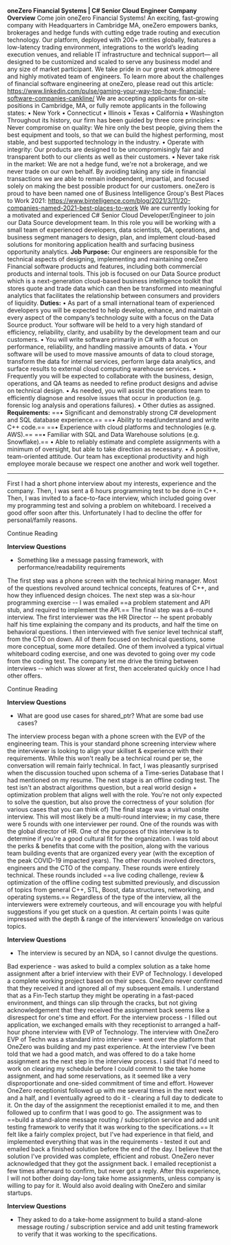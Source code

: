 **oneZero Financial Systems | C# Senior Cloud Engineer**
**Company Overview**
Come join oneZero Financial Systems! An exciting, fast-growing company with Headquarters in Cambridge MA, oneZero empowers banks, brokerages and hedge funds with cutting edge trade routing and execution technology. Our platform, deployed with 200+ entities globally, features a low-latency trading environment, integrations to the world’s leading execution venues, and reliable IT infrastructure and technical support— all designed to be customized and scaled to serve any business model and any size of market participant. We take pride in our great work atmosphere and highly motivated team of engineers.
To learn more about the challenges of financial software engineering at oneZero, please read out this article: https://www.linkedin.com/pulse/gaming-your-way-top-how-financial-software-companies-cankline/
We are accepting applicants for on-site positions in Cambridge, MA, or fully remote applicants in the following states:
• New York
• Connecticut
• Illinois
• Texas
• California
• Washington
Throughout its history, our firm has been guided by three core principles:
• Never compromise on quality: We hire only the best people, giving them the best equipment and tools, so that we can build the highest performing, most stable, and best supported technology in the industry.
• Operate with integrity: Our products are designed to be uncompromisingly fair and transparent both to our clients as well as their customers.
• Never take risk in the market: We are not a hedge fund, we're not a brokerage, and we never trade on our own behalf. By avoiding taking any side in financial transactions we are able to remain independent, impartial, and focused solely on making the best possible product for our customers.
oneZero is proud to have been named one of Business Intelligence Group's Best Places to Work 2021:
https://www.bintelligence.com/blog/2021/3/11/20-companies-named-2021-best-places-to-work
We are currently looking for a motivated and experienced C# Senior Cloud Developer/Engineer to join our Data Source development team. In this role you will be working with a small team of experienced developers, data scientists, QA, operations, and business segment managers to design, plan, and implement cloud-based solutions for monitoring application health and surfacing business opportunity analytics.
**Job Purpose:**
Our engineers are responsible for the technical aspects of designing, implementing and maintaining oneZero Financial software products and features, including both commercial products and internal tools.
This job is focused on our Data Source product which is a next-generation cloud-based business intelligence toolkit that stores quote and trade data which can then be transformed into meaningful analytics that facilitates the relationship between consumers and providers of liquidity.
**Duties:**
• As part of a small international team of experienced developers you will be expected to help develop, enhance, and maintain of every aspect of the company’s technology suite with a focus on the Data Source product. Your software will be held to a very high standard of efficiency, reliability, clarity, and usability by the development team and our customers.
• You will write software primarily in C# with a focus on performance, reliability, and handling massive amounts of data.
• Your software will be used to move massive amounts of data to cloud storage, transform the data for internal services, perform large data analytics, and surface results to external cloud computing warehouse services.
• Frequently you will be expected to collaborate with the business, design, operations, and QA teams as needed to refine product designs and advise on technical design.
• As needed, you will assist the operations team to efficiently diagnose and resolve issues that occur in production (e.g. forensic log analysis and operations failures).
• Other duties as assigned.
**Requirements:**
==• Significant and demonstrably strong C# development and SQL database experience.==
==• Ability to read/understand and write C++ code.==
==• Experience with cloud platforms and technologies (e.g. AWS).==
==• Familiar with SQL and Data Warehouse solutions (e.g. Snowflake).==
• Able to reliably estimate and complete assignments with a minimum of oversight, but able to take direction as necessary.
• A positive, team-oriented attitude. Our team has exceptional productivity and high employee morale because we respect one another and work well together.  

------------------------

First I had a short phone interview about my interests, experience and the company. Then, I was sent a 6 hours programming test to be done in C++. Then, I was invited to a face-to-face interview, which included going over my programming test and solving a problem on whiteboard. I received a good offer soon after this. Unfortunately I had to decline the offer for personal/family reasons.

Continue Reading

**Interview Questions**

- Something like a message passing framework, with performance/readability requirements

The first step was a phone screen with the technical hiring manager. Most of the questions revolved around technical concepts, features of C++, and how they influenced design choices. The next step was a six-hour programming exercise -- I was emailed ==a problem statement and API stub, and required to implement the API.== The final step was a 6-round interview. The first interviewer was the HR Director -- he spent probably half his time explaining the company and its products, and half the time on behavioral questions. I then interviewed with five senior level technical staff, from the CTO on down. All of them focused on technical questions, some more conceptual, some more detailed. One of them involved a typical virtual whiteboard coding exercise, and one was devoted to going over my code from the coding test. The company let me drive the timing between interviews -- which was slower at first, then accelerated quickly once I had other offers.

Continue Reading

**Interview Questions**

- What are good use cases for shared_ptr? What are some bad use cases?

The interview process began with a phone screen with the EVP of the engineering team. This is your standard phone screening interview where the interviewer is looking to align your skillset & experience with their requirements. While this won't really be a technical round per se, the conversation will remain fairly technical. In fact, I was pleasantly surprised when the discussion touched upon schema of a Time-series Database that I had mentioned on my resume. The next stage is an offline coding test. The test isn't an abstract algorithms question, but a real world design + optimization problem that aligns well with the role. You're not only expected to solve the question, but also prove the correctness of your solution (for various cases that you can think of) The final stage was a virtual onsite interview. This will most likely be a multi-round interview; in my case, there were 5 rounds with one interviewer per round. One of the rounds was with the global director of HR. One of the purposes of this interview is to determine if you're a good cultural fit for the organization. I was told about the perks & benefits that come with the position, along with the various team building events that are organized every year (with the exception of the peak COVID-19 impacted years). The other rounds involved directors, engineers and the CTO of the company. These rounds were entirely technical. These rounds included ==a live coding challenge, review & optimization of the offline coding test submitted previously, and discussion of topics from general C++, STL, Boost, data structures, networking, and operating systems.== Regardless of the type of the interview, all the interviewers were extremely courteous, and will encourage you with helpful suggestions if you get stuck on a question. At certain points I was quite impressed with the depth & range of the interviewers' knowledge on various topics.

**Interview Questions**

- The interview is secured by an NDA, so I cannot divulge the questions.

Bad experience - was asked to build a complex solution as a take home assignment after a brief interview with their EVP of Technology. I developed a complete working project based on their specs. OneZero never confirmed that they received it and ignored all of my subsequent emails. I understand that as a Fin-Tech startup they might be operating in a fast-paced environment, and things can slip through the cracks, but not giving acknowledgement that they received the assignment back seems like a disrespect for one's time and effort. For the interview process - I filled out application, we exchanged emails with they receptionist to arranged a half-hour phone interview with EVP of Technology. The interview with OneZero EVP of Techn was a standard intro interview - went over the platform that OneZero was building and my past experience. At the interview I've been told that we had a good match, and was offered to do a take home assignment as the next step in the interview process. I said that I'd need to work on clearing my schedule before I could commit to the take home assignment, and had some reservations, as it seemed like a very disproportionate and one-sided commitment of time and effort. However OneZero receptionist followed up with me several times in the next week and a half, and I eventually agreed to do it - clearing a full day to dedicate to it. On the day of the assignment the receptionist emailed it to me, and then followed up to confirm that I was good to go. The assignment was to ==build a stand-alone message routing / subscription service and add unit testing framework to verify that it was working to the specifications.== It felt like a fairly complex project, but I've had experience in that field, and implemented everything that was in the requirements - tested it out and emailed back a finished solution before the end of the day. I believe that the solution I've provided was complete, efficient and robust. OneZero never acknowledged that they got the assignment back. I emailed receptionist a few times afterward to confirm, but never got a reply. After this experience, I will not bother doing day-long take home assignments, unless company is willing to pay for it. Would also avoid dealing with OneZero and similar startups.

**Interview Questions**

- They asked to do a take-home assignment to build a stand-alone message routing / subscription service and add unit testing framework to verify that it was working to the specifications.

